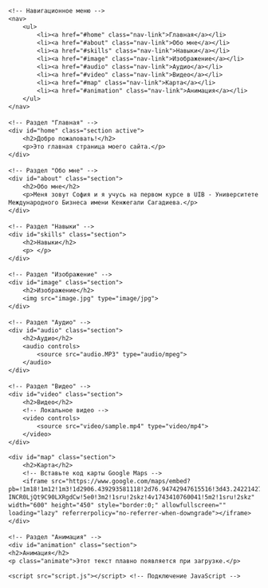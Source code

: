 <!DOCTYPE html>
<html lang="ru">
<head>
    <meta charset="UTF-8">
    <meta name="viewport" content="width=device-width, initial-scale=1.0">
    <title>Мой одностраничный сайт</title>
    <link rel="stylesheet" href="style.css"> <!-- Подключение стилей -->
</head>
<body>

    <!-- Навигационное меню -->
    <nav>
        <ul>
            <li><a href="#home" class="nav-link">Главная</a></li>
            <li><a href="#about" class="nav-link">Обо мне</a></li>
            <li><a href="#skills" class="nav-link">Навыки</a></li>
            <li><a href="#image" class="nav-link">Изображение</a></li>
            <li><a href="#audio" class="nav-link">Аудио</a></li>
            <li><a href="#video" class="nav-link">Видео</a></li>
            <li><a href="#map" class="nav-link">Карта</a></li>
            <li><a href="#animation" class="nav-link">Анимация</a></li>
        </ul>
    </nav>

    <!-- Раздел "Главная" -->
    <div id="home" class="section active">
        <h2>Добро пожаловать!</h2>
        <p>Это главная страница моего сайта.</p>
    </div>

    <!-- Раздел "Обо мне" -->
    <div id="about" class="section">
        <h2>Обо мне</h2>
        <p>Меня зовут София и я учусь на первом курсе в UIB - Университете Международного Бизнеса имени Кенжегали Сагадиева.</p>
    </div>

    <!-- Раздел "Навыки" -->
    <div id="skills" class="section">
        <h2>Навыки</h2>
        <p> </p>
    </div>

    <!-- Раздел "Изображение" -->
    <div id="image" class="section">
        <h2>Изображение</h2>
        <img src="image.jpg" type="image/jpg">
    </div>

    <!-- Раздел "Аудио" -->
    <div id="audio" class="section">
        <h2>Аудио</h2>
        <audio controls>
            <source src="audio.MP3" type="audio/mpeg">
        </audio>
    </div>

    <!-- Раздел "Видео" -->
    <div id="video" class="section">
        <h2>Видео</h2>
        <!-- Локальное видео -->
        <video controls>
            <source src="video/sample.mp4" type="video/mp4">
        </video>
    </div>

 <!-- Раздел "Карта" -->
    <div id="map" class="section">
        <h2>Карта</h2>
        <!-- Вставьте код карты Google Maps -->
        <iframe src="https://www.google.com/maps/embed?pb=!1m18!1m12!1m3!1d2906.439293581118!2d76.94742947615516!3d43.24221427112458!2m3!1f0!2f0!3f0!3m2!1i1024!2i768!4f13.1!3m3!1m2!1s0x38836ee584fe528b%3A0xcb1413802f5325fb!2z0KPQvdC40LLQtdGA0YHQuNGC0LXRgiDQnNC10LbQtNGD0L3QsNGA0L7QtNC90L7Qs9C-INCR0LjQt9C90LXRgdCw!5e0!3m2!1sru!2skz!4v1743410760041!5m2!1sru!2skz" width="600" height="450" style="border:0;" allowfullscreen="" loading="lazy" referrerpolicy="no-referrer-when-downgrade"></iframe>
    </div>

    <!-- Раздел "Анимация" -->
    <div id="animation" class="section">
    <h2>Анимация</h2>
    <p class="animate">Этот текст плавно появляется при загрузке.</p>
</div>

    <script src="script.js"></script> <!-- Подключение JavaScript -->
</body>
</html>
